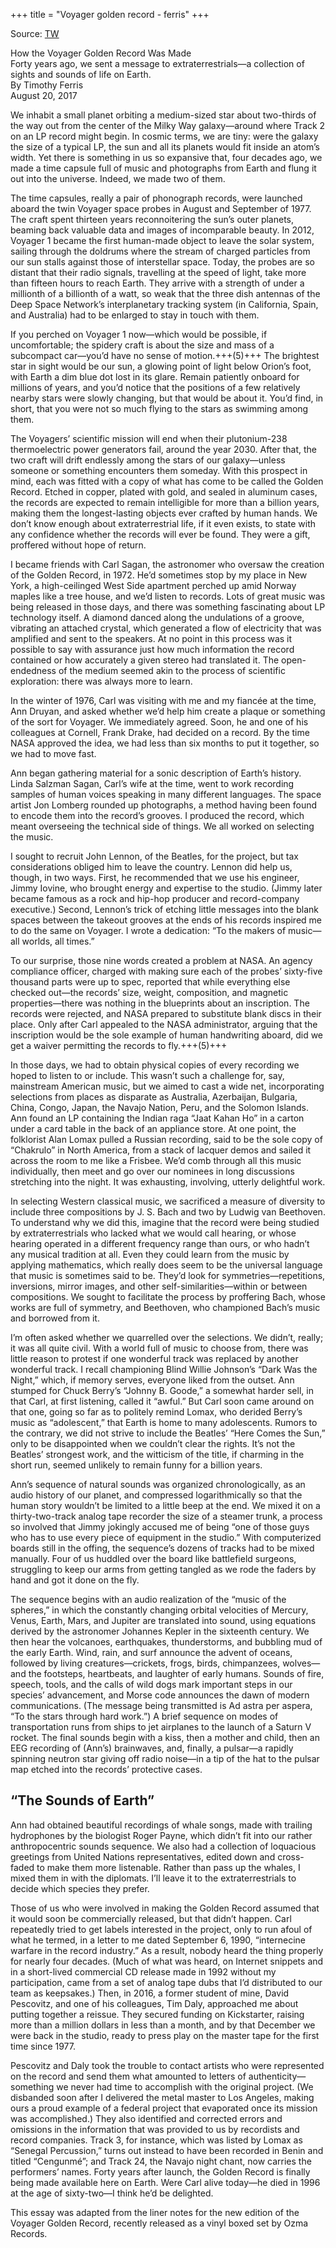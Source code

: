 +++
title = "Voyager golden record - ferris"
+++

Source: [TW](https://www.newyorker.com/tech/annals-of-technology/voyager-golden-record-40th-anniversary-timothy-ferris)

How the Voyager Golden Record Was Made  
Forty years ago, we sent a message to extraterrestrials—a collection of sights and sounds of life on Earth.  
By Timothy Ferris  
August 20, 2017

We inhabit a small planet orbiting a medium-sized star about two-thirds of the way out from the center of the Milky Way galaxy—around where Track 2 on an LP record might begin. In cosmic terms, we are tiny: were the galaxy the size of a typical LP, the sun and all its planets would fit inside an atom’s width. Yet there is something in us so expansive that, four decades ago, we made a time capsule full of music and photographs from Earth and flung it out into the universe. Indeed, we made two of them.

The time capsules, really a pair of phonograph records, were launched aboard the twin Voyager space probes in August and September of 1977. The craft spent thirteen years reconnoitering the sun’s outer planets, beaming back valuable data and images of incomparable beauty. In 2012, Voyager 1 became the first human-made object to leave the solar system, sailing through the doldrums where the stream of charged particles from our sun stalls against those of interstellar space. Today, the probes are so distant that their radio signals, travelling at the speed of light, take more than fifteen hours to reach Earth. They arrive with a strength of under a millionth of a billionth of a watt, so weak that the three dish antennas of the Deep Space Network’s interplanetary tracking system (in California, Spain, and Australia) had to be enlarged to stay in touch with them.

If you perched on Voyager 1 now—which would be possible, if uncomfortable; the spidery craft is about the size and mass of a subcompact car—you’d have no sense of motion.+++(5)+++ The brightest star in sight would be our sun, a glowing point of light below Orion’s foot, with Earth a dim blue dot lost in its glare. Remain patiently onboard for millions of years, and you’d notice that the positions of a few relatively nearby stars were slowly changing, but that would be about it. You’d find, in short, that you were not so much flying to the stars as swimming among them.

The Voyagers’ scientific mission will end when their plutonium-238 thermoelectric power generators fail, around the year 2030. After that, the two craft will drift endlessly among the stars of our galaxy—unless someone or something encounters them someday. With this prospect in mind, each was fitted with a copy of what has come to be called the Golden Record. Etched in copper, plated with gold, and sealed in aluminum cases, the records are expected to remain intelligible for more than a billion years, making them the longest-lasting objects ever crafted by human hands. We don’t know enough about extraterrestrial life, if it even exists, to state with any confidence whether the records will ever be found. They were a gift, proffered without hope of return.

I became friends with Carl Sagan, the astronomer who oversaw the creation of the Golden Record, in 1972. He’d sometimes stop by my place in New York, a high-ceilinged West Side apartment perched up amid Norway maples like a tree house, and we’d listen to records. Lots of great music was being released in those days, and there was something fascinating about LP technology itself. A diamond danced along the undulations of a groove, vibrating an attached crystal, which generated a flow of electricity that was amplified and sent to the speakers. At no point in this process was it possible to say with assurance just how much information the record contained or how accurately a given stereo had translated it. The open-endedness of the medium seemed akin to the process of scientific exploration: there was always more to learn.

In the winter of 1976, Carl was visiting with me and my fiancée at the time, Ann Druyan, and asked whether we’d help him create a plaque or something of the sort for Voyager. We immediately agreed. Soon, he and one of his colleagues at Cornell, Frank Drake, had decided on a record. By the time NASA approved the idea, we had less than six months to put it together, so we had to move fast. 

Ann began gathering material for a sonic description of Earth’s history. Linda Salzman Sagan, Carl’s wife at the time, went to work recording samples of human voices speaking in many different languages. The space artist Jon Lomberg rounded up photographs, a method having been found to encode them into the record’s grooves. I produced the record, which meant overseeing the technical side of things. We all worked on selecting the music.

I sought to recruit John Lennon, of the Beatles, for the project, but tax considerations obliged him to leave the country. Lennon did help us, though, in two ways. First, he recommended that we use his engineer, Jimmy Iovine, who brought energy and expertise to the studio. (Jimmy later became famous as a rock and hip-hop producer and record-company executive.) Second, Lennon’s trick of etching little messages into the blank spaces between the takeout grooves at the ends of his records inspired me to do the same on Voyager. I wrote a dedication: “To the makers of music—all worlds, all times.”

To our surprise, those nine words created a problem at NASA. An agency compliance officer, charged with making sure each of the probes’ sixty-five thousand parts were up to spec, reported that while everything else checked out—the records’ size, weight, composition, and magnetic properties—there was nothing in the blueprints about an inscription. The records were rejected, and NASA prepared to substitute blank discs in their place. Only after Carl appealed to the NASA administrator, arguing that the inscription would be the sole example of human handwriting aboard, did we get a waiver permitting the records to fly.+++(5)+++


In those days, we had to obtain physical copies of every recording we hoped to listen to or include. This wasn’t such a challenge for, say, mainstream American music, but we aimed to cast a wide net, incorporating selections from places as disparate as Australia, Azerbaijan, Bulgaria, China, Congo, Japan, the Navajo Nation, Peru, and the Solomon Islands. Ann found an LP containing the Indian raga “Jaat Kahan Ho” in a carton under a card table in the back of an appliance store. At one point, the folklorist Alan Lomax pulled a Russian recording, said to be the sole copy of “Chakrulo” in North America, from a stack of lacquer demos and sailed it across the room to me like a Frisbee. We’d comb through all this music individually, then meet and go over our nominees in long discussions stretching into the night. It was exhausting, involving, utterly delightful work.

In selecting Western classical music, we sacrificed a measure of diversity to include three compositions by J. S. Bach and two by Ludwig van Beethoven. To understand why we did this, imagine that the record were being studied by extraterrestrials who lacked what we would call hearing, or whose hearing operated in a different frequency range than ours, or who hadn’t any musical tradition at all. Even they could learn from the music by applying mathematics, which really does seem to be the universal language that music is sometimes said to be. They’d look for symmetries—repetitions, inversions, mirror images, and other self-similarities—within or between compositions. We sought to facilitate the process by proffering Bach, whose works are full of symmetry, and Beethoven, who championed Bach’s music and borrowed from it.

I’m often asked whether we quarrelled over the selections. We didn’t, really; it was all quite civil. With a world full of music to choose from, there was little reason to protest if one wonderful track was replaced by another wonderful track. I recall championing Blind Willie Johnson’s “Dark Was the Night,” which, if memory serves, everyone liked from the outset. Ann stumped for Chuck Berry’s “Johnny B. Goode,” a somewhat harder sell, in that Carl, at first listening, called it “awful.” But Carl soon came around on that one, going so far as to politely remind Lomax, who derided Berry’s music as “adolescent,” that Earth is home to many adolescents. Rumors to the contrary, we did not strive to include the Beatles’ “Here Comes the Sun,” only to be disappointed when we couldn’t clear the rights. It’s not the Beatles’ strongest work, and the witticism of the title, if charming in the short run, seemed unlikely to remain funny for a billion years.

Ann’s sequence of natural sounds was organized chronologically, as an audio history of our planet, and compressed logarithmically so that the human story wouldn’t be limited to a little beep at the end. We mixed it on a thirty-two-track analog tape recorder the size of a steamer trunk, a process so involved that Jimmy jokingly accused me of being “one of those guys who has to use every piece of equipment in the studio.” With computerized boards still in the offing, the sequence’s dozens of tracks had to be mixed manually. Four of us huddled over the board like battlefield surgeons, struggling to keep our arms from getting tangled as we rode the faders by hand and got it done on the fly.

The sequence begins with an audio realization of the “music of the spheres,” in which the constantly changing orbital velocities of Mercury, Venus, Earth, Mars, and Jupiter are translated into sound, using equations derived by the astronomer Johannes Kepler in the sixteenth century. We then hear the volcanoes, earthquakes, thunderstorms, and bubbling mud of the early Earth. Wind, rain, and surf announce the advent of oceans, followed by living creatures—crickets, frogs, birds, chimpanzees, wolves—and the footsteps, heartbeats, and laughter of early humans. Sounds of fire, speech, tools, and the calls of wild dogs mark important steps in our species’ advancement, and Morse code announces the dawn of modern communications. (The message being transmitted is Ad astra per aspera, “To the stars through hard work.”) A brief sequence on modes of transportation runs from ships to jet airplanes to the launch of a Saturn V rocket. The final sounds begin with a kiss, then a mother and child, then an EEG recording of (Ann’s) brainwaves, and, finally, a pulsar—a rapidly spinning neutron star giving off radio noise—in a tip of the hat to the pulsar map etched into the records’ protective cases.


## “The Sounds of Earth”

Ann had obtained beautiful recordings of whale songs, made with trailing hydrophones by the biologist Roger Payne, which didn’t fit into our rather anthropocentric sounds sequence. We also had a collection of loquacious greetings from United Nations representatives, edited down and cross-faded to make them more listenable. Rather than pass up the whales, I mixed them in with the diplomats. I’ll leave it to the extraterrestrials to decide which species they prefer.


Those of us who were involved in making the Golden Record assumed that it would soon be commercially released, but that didn’t happen. Carl repeatedly tried to get labels interested in the project, only to run afoul of what he termed, in a letter to me dated September 6, 1990, “internecine warfare in the record industry.” As a result, nobody heard the thing properly for nearly four decades. (Much of what was heard, on Internet snippets and in a short-lived commercial CD release made in 1992 without my participation, came from a set of analog tape dubs that I’d distributed to our team as keepsakes.) Then, in 2016, a former student of mine, David Pescovitz, and one of his colleagues, Tim Daly, approached me about putting together a reissue. They secured funding on Kickstarter, raising more than a million dollars in less than a month, and by that December we were back in the studio, ready to press play on the master tape for the first time since 1977.

Pescovitz and Daly took the trouble to contact artists who were represented on the record and send them what amounted to letters of authenticity—something we never had time to accomplish with the original project. (We disbanded soon after I delivered the metal master to Los Angeles, making ours a proud example of a federal project that evaporated once its mission was accomplished.) They also identified and corrected errors and omissions in the information that was provided to us by recordists and record companies. Track 3, for instance, which was listed by Lomax as “Senegal Percussion,” turns out instead to have been recorded in Benin and titled “Cengunmé”; and Track 24, the Navajo night chant, now carries the performers’ names. Forty years after launch, the Golden Record is finally being made available here on Earth. Were Carl alive today—he died in 1996 at the age of sixty-two—I think he’d be delighted.

This essay was adapted from the liner notes for the new edition of the Voyager Golden Record, recently released as a vinyl boxed set by Ozma Records.

